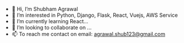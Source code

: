- 👋 Hi, I’m Shubham Agrawal
- 👀 I’m interested in Python, Django, Flask,  React, Vuejs, AWS Service
- 🌱 I’m currently learning React...
- 💞️ I’m looking to collaborate on ...
- 📫 To reach me contact on email: agrawal.shub123@gmail.com

<!---
Shiva2095/Shiva2095 is a ✨ special ✨ repository because its `README.md` (this file) appears on your GitHub profile.
You can click the Preview link to take a look at your changes.
--->
